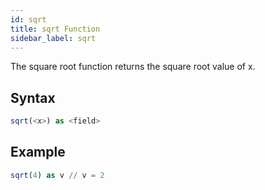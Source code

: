 ```yaml
---
id: sqrt
title: sqrt Function
sidebar_label: sqrt
---
```




The square root function returns the square root value of x.

## Syntax

```sql
sqrt(<x>) as <field>
```

## Example

```sql
sqrt(4) as v // v = 2
```
